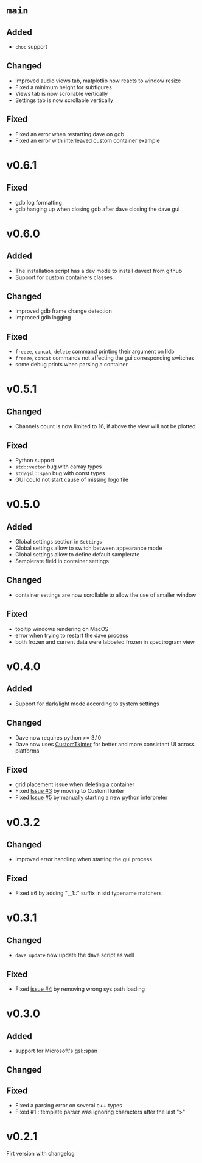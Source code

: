 # `main`
## Added
- `choc` support
## Changed
- Improved audio views tab, matplotlib now reacts to window resize
- Fixed a minimum height for subfigures
- Views tab is now scrollable vertically
- Settings tab is now scrollable vertically
## Fixed
- Fixed an error when restarting dave on gdb
- Fixed an error with interleaved custom container example

# v0.6.1
## Fixed
- gdb log formatting
- gdb hanging up when closing gdb after dave closing the dave gui


# v0.6.0
## Added
- The installation script has a dev mode to install davext from github
- Support for custom containers classes
## Changed
- Improved gdb frame change detection
- Improced gdb logging
## Fixed
- `freeze`, `concat`, `delete` command printing their argument on lldb
- `freeze`, `concat` commands not affecting the gui corresponding switches
- some debug prints when parsing a container

# v0.5.1
## Changed
- Channels count is now limited to 16, if above the view will not be plotted
## Fixed
- Python support
- `std::vector` bug with carray types
- `std/gsl::span` bug with const types
- GUI could not start cause of missing logo file


# v0.5.0
## Added
- Global settings section in `Settings`
- Global settings allow to switch between appearance mode
- Global settings allow to define default samplerate
- Samplerate field in container settings
## Changed
- container settings are now scrollable to allow the use of smaller window
## Fixed
- tooltip windows rendering on MacOS
- error when trying to restart the dave process
- both frozen and current data were labbeled frozen in spectrogram view

# v0.4.0
## Added
- Support for dark/light mode according to system settings
## Changed
- Dave now requires python >= 3.10
- Dave now uses [CustomTkinter](https://github.com/TomSchimansky/CustomTkinter)
for better and more consistant UI across platforms
## Fixed
- grid placement issue when deleting a container
- Fixed [Issue #3](https://github.com/maxmarsc/dave/issues/3) by moving to CustomTkinter
- Fixed [Issue #5](https://github.com/maxmarsc/dave/issues/5) by manually starting
a new python interpreter

# v0.3.2
## Changed
- Improved error handling when starting the gui process
## Fixed
- Fixed #6 by adding "__1::" suffix in std typename matchers

# v0.3.1
## Changed
- `dave update` now update the dave script as well
## Fixed
- Fixed [issue #4](https://github.com/maxmarsc/dave/issues/4) by removing wrong
sys.path loading

# v0.3.0
## Added
- support for Microsoft's gsl::span
## Changed
## Fixed
- Fixed a parsing error on several c++ types
- Fixed #1 : template parser was ignoring characters after the last ">"

# v0.2.1
Firt version with changelog